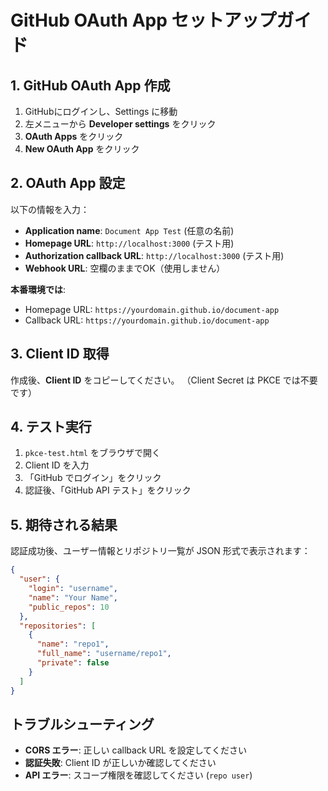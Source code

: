 # GitHub OAuth App セットアップガイド

## 1. GitHub OAuth App 作成

1. GitHubにログインし、Settings に移動
2. 左メニューから **Developer settings** をクリック
3. **OAuth Apps** をクリック
4. **New OAuth App** をクリック

## 2. OAuth App 設定

以下の情報を入力：

- **Application name**: `Document App Test` (任意の名前)
- **Homepage URL**: `http://localhost:3000` (テスト用)
- **Authorization callback URL**: `http://localhost:3000` (テスト用)
- **Webhook URL**: 空欄のままでOK（使用しません）

**本番環境では**:
- Homepage URL: `https://yourdomain.github.io/document-app`
- Callback URL: `https://yourdomain.github.io/document-app`

## 3. Client ID 取得

作成後、**Client ID** をコピーしてください。
（Client Secret は PKCE では不要です）

## 4. テスト実行

1. `pkce-test.html` をブラウザで開く
2. Client ID を入力
3. 「GitHub でログイン」をクリック
4. 認証後、「GitHub API テスト」をクリック

## 5. 期待される結果

認証成功後、ユーザー情報とリポジトリ一覧が JSON 形式で表示されます：

```json
{
  "user": {
    "login": "username",
    "name": "Your Name", 
    "public_repos": 10
  },
  "repositories": [
    {
      "name": "repo1",
      "full_name": "username/repo1",
      "private": false
    }
  ]
}
```

## トラブルシューティング

- **CORS エラー**: 正しい callback URL を設定してください
- **認証失敗**: Client ID が正しいか確認してください  
- **API エラー**: スコープ権限を確認してください (`repo user`)
